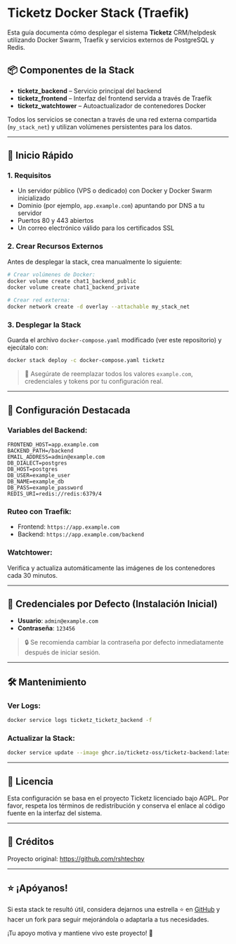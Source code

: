 # Ticketz Docker Stack (Traefik)

Esta guía documenta cómo desplegar el sistema **Ticketz** CRM/helpdesk utilizando Docker Swarm, Traefik y servicios externos de PostgreSQL y Redis.

## 📦 Componentes de la Stack

- **ticketz_backend** – Servicio principal del backend
- **ticketz_frontend** – Interfaz del frontend servida a través de Traefik
- **ticketz_watchtower** – Autoactualizador de contenedores Docker

Todos los servicios se conectan a través de una red externa compartida (`my_stack_net`) y utilizan volúmenes persistentes para los datos.

---

## 🚀 Inicio Rápido

### 1. Requisitos
- Un servidor público (VPS o dedicado) con Docker y Docker Swarm inicializado
- Dominio (por ejemplo, `app.example.com`) apuntando por DNS a tu servidor
- Puertos 80 y 443 abiertos
- Un correo electrónico válido para los certificados SSL

### 2. Crear Recursos Externos
Antes de desplegar la stack, crea manualmente lo siguiente:

```bash
# Crear volúmenes de Docker:
docker volume create chat1_backend_public
docker volume create chat1_backend_private

# Crear red externa:
docker network create -d overlay --attachable my_stack_net
```

### 3. Desplegar la Stack
Guarda el archivo `docker-compose.yaml` modificado (ver este repositorio) y ejecútalo con:

```bash
docker stack deploy -c docker-compose.yaml ticketz
```

> 📌 Asegúrate de reemplazar todos los valores `example.com`, credenciales y tokens por tu configuración real.

---

## 🔧 Configuración Destacada

### Variables del Backend:
```env
FRONTEND_HOST=app.example.com
BACKEND_PATH=/backend
EMAIL_ADDRESS=admin@example.com
DB_DIALECT=postgres
DB_HOST=postgres
DB_USER=example_user
DB_NAME=example_db
DB_PASS=example_password
REDIS_URI=redis://redis:6379/4
```

### Ruteo con Traefik:
- Frontend: `https://app.example.com`
- Backend: `https://app.example.com/backend`

### Watchtower:
Verifica y actualiza automáticamente las imágenes de los contenedores cada 30 minutos.

---

## 🔑 Credenciales por Defecto (Instalación Inicial)
- **Usuario**: `admin@example.com`
- **Contraseña**: `123456`

> 🔒 Se recomienda cambiar la contraseña por defecto inmediatamente después de iniciar sesión.

---

## 🛠 Mantenimiento

### Ver Logs:
```bash
docker service logs ticketz_ticketz_backend -f
```

### Actualizar la Stack:
```bash
docker service update --image ghcr.io/ticketz-oss/ticketz-backend:latest ticketz_ticketz_backend
```

---

## 📜 Licencia
Esta configuración se basa en el proyecto Ticketz licenciado bajo AGPL. Por favor, respeta los términos de redistribución y conserva el enlace al código fuente en la interfaz del sistema.

---

## 🙌 Créditos
Proyecto original: https://github.com/rshtechpy

---

## ⭐ ¡Apóyanos!

Si esta stack te resultó útil, considera dejarnos una estrella ⭐ en [GitHub](https://github.com/rshtechpy) y hacer un fork para seguir mejorándola o adaptarla a tus necesidades.

¡Tu apoyo motiva y mantiene vivo este proyecto! 💪

